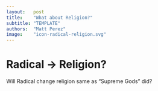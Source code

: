 ```yaml
---
layout:   post
title:    "What about Religion?"
subtitle: "TEMPLATE"
authors:  "Matt Perez"
image:    "icon-radical-religion.svg"
---
```


<div style='display:none; '>
 <p>Will Radical change religion?</p>
</div>

<h1>Radical -> Religion?</h1>
 <p>Will Radical change religion same as &ldquo;Supreme Gods&rdquo; did?</p>
